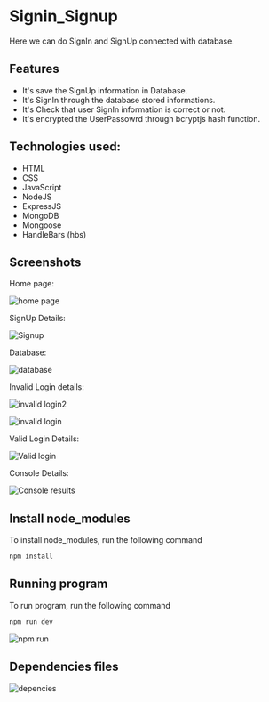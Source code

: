 # Signin_Signup
Here we can do SignIn and SignUp connected with database.


## Features
* It's save the SignUp information in Database.
* It's SignIn through the database stored informations.
* It's Check that user SignIn information is correct or not.
* It's encrypted the UserPassowrd through bcryptjs hash function.


## Technologies used:

* HTML
* CSS
* JavaScript
* NodeJS
* ExpressJS
* MongoDB
* Mongoose
* HandleBars (hbs)



## Screenshots

Home page:

![home page](https://github.com/SubhashKumar8574/SignIn_SignUp/assets/115339472/3ecc08e5-0236-4505-a30a-f43739a17345)

SignUp Details:

![Signup](https://github.com/SubhashKumar8574/SignIn_SignUp/assets/115339472/e1b97321-1b33-4c42-a6ec-4293f64a84c0)

Database:

![database](https://github.com/SubhashKumar8574/SignIn_SignUp/assets/115339472/4347991e-2c9c-4eee-be6d-e253ee8cb7d3)

Invalid Login details:

![invalid login2](https://github.com/SubhashKumar8574/SignIn_SignUp/assets/115339472/1295021f-9578-43ba-a6e4-cdecb67b1ee5)

![invalid login](https://github.com/SubhashKumar8574/SignIn_SignUp/assets/115339472/c1afa1d0-8e7b-47d0-9192-29e240deb921)

Valid Login Details:

![Valid login](https://github.com/SubhashKumar8574/SignIn_SignUp/assets/115339472/c4b960e3-f57d-4297-b471-89d32e8ea8ae)

Console Details:

![Console results](https://github.com/SubhashKumar8574/SignIn_SignUp/assets/115339472/04f846d2-8f90-4b5b-882f-d1920c31611b)



## Install node_modules

To install node_modules, run the following command

```bash
npm install
```

## Running program

To run program, run the following command

```bash
npm run dev
```
  ![npm run](https://github.com/SubhashKumar8574/SignIn_SignUp/assets/115339472/76ddd552-f661-4523-8fda-d3ffc6e515ae)


## Dependencies files

![depencies](https://github.com/SubhashKumar8574/SignIn_SignUp/assets/115339472/3759dabe-7337-4532-a232-dfaf8c960f43)



